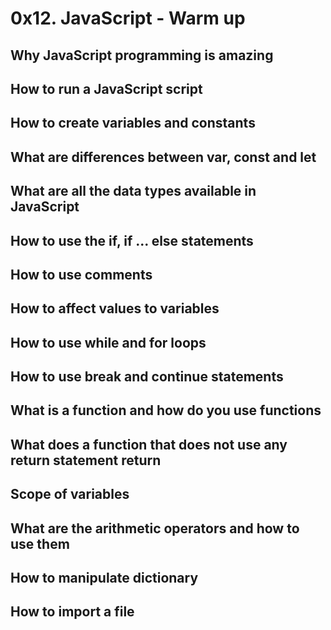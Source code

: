 # 0x12. JavaScript - Warm up
## Why JavaScript programming is amazing
## How to run a JavaScript script
## How to create variables and constants
## What are differences between var, const and let
## What are all the data types available in JavaScript
## How to use the if, if ... else statements
## How to use comments
## How to affect values to variables
## How to use while and for loops
## How to use break and continue statements
## What is a function and how do you use functions
## What does a function that does not use any return statement return
## Scope of variables
## What are the arithmetic operators and how to use them
## How to manipulate dictionary
## How to import a file
